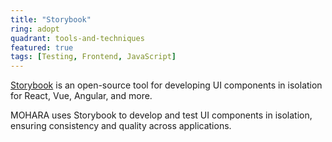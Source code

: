 ```yaml
---
title: "Storybook"
ring: adopt
quadrant: tools-and-techniques
featured: true
tags: [Testing, Frontend, JavaScript]
---
```


[Storybook](https://storybook.js.org/) is an open-source tool for developing UI components in isolation for React, Vue, Angular, and more.

MOHARA uses Storybook to develop and test UI components in isolation, ensuring consistency and quality across applications.
